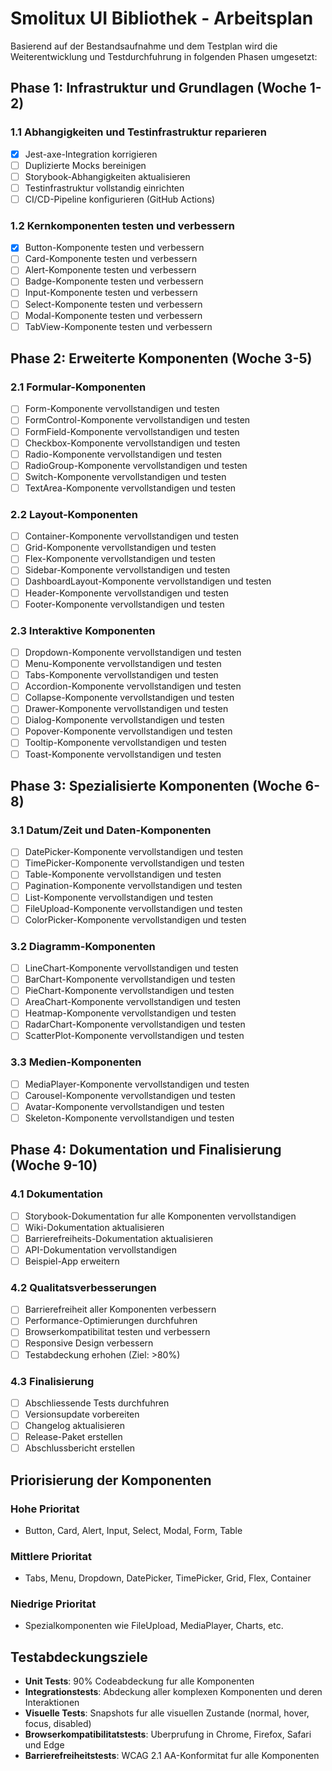 # Smolitux UI Bibliothek - Arbeitsplan

Basierend auf der Bestandsaufnahme und dem Testplan wird die Weiterentwicklung und Testdurchfuhrung in folgenden Phasen umgesetzt:

## Phase 1: Infrastruktur und Grundlagen (Woche 1-2)

### 1.1 Abhangigkeiten und Testinfrastruktur reparieren

- [x] Jest-axe-Integration korrigieren
- [ ] Duplizierte Mocks bereinigen
- [ ] Storybook-Abhangigkeiten aktualisieren
- [ ] Testinfrastruktur vollstandig einrichten
- [ ] CI/CD-Pipeline konfigurieren (GitHub Actions)

### 1.2 Kernkomponenten testen und verbessern

- [x] Button-Komponente testen und verbessern
- [ ] Card-Komponente testen und verbessern
- [ ] Alert-Komponente testen und verbessern
- [ ] Badge-Komponente testen und verbessern
- [ ] Input-Komponente testen und verbessern
- [ ] Select-Komponente testen und verbessern
- [ ] Modal-Komponente testen und verbessern
- [ ] TabView-Komponente testen und verbessern

## Phase 2: Erweiterte Komponenten (Woche 3-5)

### 2.1 Formular-Komponenten

- [ ] Form-Komponente vervollstandigen und testen
- [ ] FormControl-Komponente vervollstandigen und testen
- [ ] FormField-Komponente vervollstandigen und testen
- [ ] Checkbox-Komponente vervollstandigen und testen
- [ ] Radio-Komponente vervollstandigen und testen
- [ ] RadioGroup-Komponente vervollstandigen und testen
- [ ] Switch-Komponente vervollstandigen und testen
- [ ] TextArea-Komponente vervollstandigen und testen

### 2.2 Layout-Komponenten

- [ ] Container-Komponente vervollstandigen und testen
- [ ] Grid-Komponente vervollstandigen und testen
- [ ] Flex-Komponente vervollstandigen und testen
- [ ] Sidebar-Komponente vervollstandigen und testen
- [ ] DashboardLayout-Komponente vervollstandigen und testen
- [ ] Header-Komponente vervollstandigen und testen
- [ ] Footer-Komponente vervollstandigen und testen

### 2.3 Interaktive Komponenten

- [ ] Dropdown-Komponente vervollstandigen und testen
- [ ] Menu-Komponente vervollstandigen und testen
- [ ] Tabs-Komponente vervollstandigen und testen
- [ ] Accordion-Komponente vervollstandigen und testen
- [ ] Collapse-Komponente vervollstandigen und testen
- [ ] Drawer-Komponente vervollstandigen und testen
- [ ] Dialog-Komponente vervollstandigen und testen
- [ ] Popover-Komponente vervollstandigen und testen
- [ ] Tooltip-Komponente vervollstandigen und testen
- [ ] Toast-Komponente vervollstandigen und testen

## Phase 3: Spezialisierte Komponenten (Woche 6-8)

### 3.1 Datum/Zeit und Daten-Komponenten

- [ ] DatePicker-Komponente vervollstandigen und testen
- [ ] TimePicker-Komponente vervollstandigen und testen
- [ ] Table-Komponente vervollstandigen und testen
- [ ] Pagination-Komponente vervollstandigen und testen
- [ ] List-Komponente vervollstandigen und testen
- [ ] FileUpload-Komponente vervollstandigen und testen
- [ ] ColorPicker-Komponente vervollstandigen und testen

### 3.2 Diagramm-Komponenten

- [ ] LineChart-Komponente vervollstandigen und testen
- [ ] BarChart-Komponente vervollstandigen und testen
- [ ] PieChart-Komponente vervollstandigen und testen
- [ ] AreaChart-Komponente vervollstandigen und testen
- [ ] Heatmap-Komponente vervollstandigen und testen
- [ ] RadarChart-Komponente vervollstandigen und testen
- [ ] ScatterPlot-Komponente vervollstandigen und testen

### 3.3 Medien-Komponenten

- [ ] MediaPlayer-Komponente vervollstandigen und testen
- [ ] Carousel-Komponente vervollstandigen und testen
- [ ] Avatar-Komponente vervollstandigen und testen
- [ ] Skeleton-Komponente vervollstandigen und testen

## Phase 4: Dokumentation und Finalisierung (Woche 9-10)

### 4.1 Dokumentation

- [ ] Storybook-Dokumentation fur alle Komponenten vervollstandigen
- [ ] Wiki-Dokumentation aktualisieren
- [ ] Barrierefreiheits-Dokumentation aktualisieren
- [ ] API-Dokumentation vervollstandigen
- [ ] Beispiel-App erweitern

### 4.2 Qualitatsverbesserungen

- [ ] Barrierefreiheit aller Komponenten verbessern
- [ ] Performance-Optimierungen durchfuhren
- [ ] Browserkompatibilitat testen und verbessern
- [ ] Responsive Design verbessern
- [ ] Testabdeckung erhohen (Ziel: >80%)

### 4.3 Finalisierung

- [ ] Abschliessende Tests durchfuhren
- [ ] Versionsupdate vorbereiten
- [ ] Changelog aktualisieren
- [ ] Release-Paket erstellen
- [ ] Abschlussbericht erstellen

## Priorisierung der Komponenten

### Hohe Prioritat
- Button, Card, Alert, Input, Select, Modal, Form, Table

### Mittlere Prioritat
- Tabs, Menu, Dropdown, DatePicker, TimePicker, Grid, Flex, Container

### Niedrige Prioritat
- Spezialkomponenten wie FileUpload, MediaPlayer, Charts, etc.

## Testabdeckungsziele

- **Unit Tests**: 90% Codeabdeckung fur alle Komponenten
- **Integrationstests**: Abdeckung aller komplexen Komponenten und deren Interaktionen
- **Visuelle Tests**: Snapshots fur alle visuellen Zustande (normal, hover, focus, disabled)
- **Browserkompatibilitatstests**: Uberprufung in Chrome, Firefox, Safari und Edge
- **Barrierefreiheitstests**: WCAG 2.1 AA-Konformitat fur alle Komponenten
